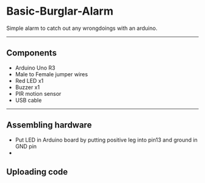 # Basic-Burglar-Alarm
Simple alarm to catch out any wrongdoings with an arduino.

---

## Components
- Arduino Uno R3
- Male to Female jumper wires
- Red LED x1
- Buzzer x1
- PIR motion sensor
- USB cable

---

## Assembling hardware

- Put LED in Arduino board by putting positive leg into pin13 and ground in GND pin
- 

## Uploading code
